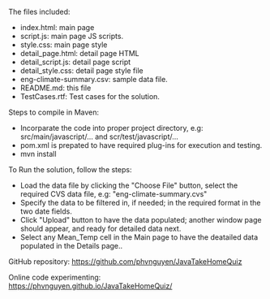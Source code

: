 The files included:
* index.html: main page
* script.js: main page JS scripts.
* style.css: main page style
* detail_page.html: detail page HTML
* detail_script.js: detail page script
* detail_style.css: detail page style file
* eng-climate-summary.csv: sample data file.
* README.md: this file
* TestCases.rtf: Test cases for the solution.


Steps to compile in Maven:
* Incorparate the code into proper project directory, e.g: src/main/javascript/... and scr/test/javascript/...
* pom.xml is prepated to have required plug-ins for execution and testing.
* mvn install

To Run the solution, follow the steps:
* Load the data file by clicking the "Choose File" button, select the required CVS data file, e.g: "eng-climate-summary.cvs"
* Specify the data to be filtered in, if needed; in the required format in the two date fields.
* Click "Upload" button to have the data populated; another window page should appear, and ready for detailed data next.
* Select any Mean_Temp cell in the Main page to have the deatailed data populated in the Details page..

GitHub repository:
https://github.com/phvnguyen/JavaTakeHomeQuiz

Online code experimenting:
https://phvnguyen.github.io/JavaTakeHomeQuiz/
